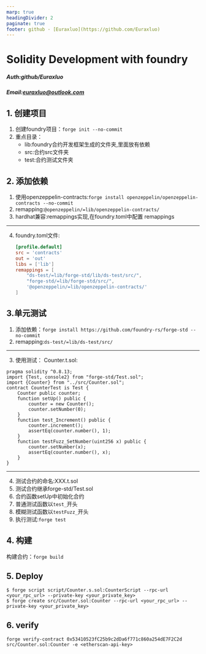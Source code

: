 ```yaml
---
marp: true
headingDivider: 2
paginate: true
footer: github · [Euraxluo](https://github.com/Euraxluo)
---
```


# Solidity Development with foundry

##### Auth:github/Euraxluo
##### Email:euraxluo@outlook.com


## 1. 创建项目
1. 创建foundry项目：`forge init --no-commit`
2. 重点目录：
    - lib:foundry合约开发框架生成的文件夹,里面放有依赖
    - src:合约src文件夹
    - test:合约测试文件夹

## 2. 添加依赖
1. 使用openzeppelin-contracts:`forge install openzeppelin/openzeppelin-contracts --no-commit`
2. remapping:`@openzeppelin/=lib/openzeppelin-contracts/`
3. hardhat兼容:remappings实现,在foundry.toml中配置 remappings
---
4. foundry.toml文件:
    ```toml
    [profile.default]
    src = 'contracts'
    out = 'out'
    libs = ['lib']
    remappings = [
        "ds-test/=lib/forge-std/lib/ds-test/src/",
        "forge-std/=lib/forge-std/src/",
        '@openzeppelin/=lib/openzeppelin-contracts/'
    ]
    ```

## 3.单元测试
1. 添加依赖：`forge install https://github.com/foundry-rs/forge-std --no-commit`
2. remapping:`ds-test/=lib/ds-test/src/`
--- 
3. 使用测试：
Counter.t.sol:
```sol
pragma solidity ^0.8.13;
import {Test, console2} from "forge-std/Test.sol";
import {Counter} from "../src/Counter.sol";
contract CounterTest is Test {
    Counter public counter;
    function setUp() public {
        counter = new Counter();
        counter.setNumber(0);
    }
    function test_Increment() public {
        counter.increment();
        assertEq(counter.number(), 1);
    }
    function testFuzz_SetNumber(uint256 x) public {
        counter.setNumber(x);
        assertEq(counter.number(), x);
    }
}
```
---
4. 测试合约的命名:XXX.t.sol
5. 测试合约继承forge-std/Test.sol
6. 合约函数setUp中初始化合约
7. 普通测试函数以`test_`开头
8. 模糊测试函数以`testFuzz_`开头
9. 执行测试:`forge test`

## 4. 构建
构建合约：`forge build`

## 5. Deploy
```shell
$ forge script script/Counter.s.sol:CounterScript --rpc-url <your_rpc_url> --private-key <your_private_key>
$ forge create src/Counter.sol:Counter --rpc-url <your_rpc_url> --private-key <your_private_key>
```

## 6. verify
```shell
forge verify-contract 0x53410523fC25b9c2dDa6f771c860a254dE7F2C2d src/Counter.sol:Counter -e <etherscan-api-key>
```
